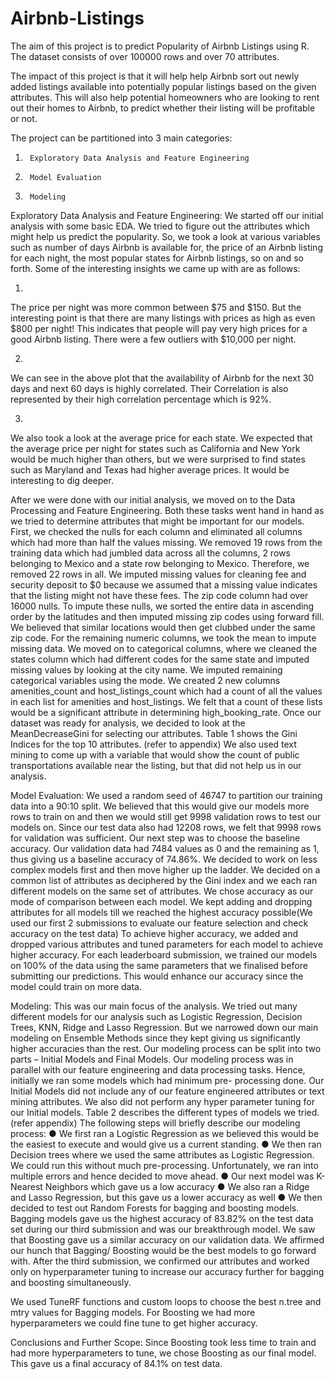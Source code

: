 # Airbnb-Listings
The aim of this project is to predict Popularity of Airbnb Listings using R.
The dataset consists of over 100000 rows and over 70 attributes. 

The impact of this project is that it will help help Airbnb sort out newly added listings available into potentially popular listings based on the given attributes. This will also help potential homeowners who are looking to rent out their homes to Airbnb, to predict whether their listing will be profitable or not.

The project can be partitioned into 3 main categories:
1.  	Exploratory Data Analysis and Feature Engineering
2.  	Model Evaluation
3.  	Modeling

Exploratory Data Analysis and Feature Engineering:
We started off our initial analysis with some basic EDA. We tried to figure out the attributes which might help us predict the popularity. So, we took a look at various variables such as number of days Airbnb is available for, the price of an Airbnb listing for each night, the most popular states for Airbnb listings, so on and so forth.
Some of the interesting insights we came up with are as follows:
 
1.
The price per night was more common between $75 and $150. But the interesting point is that there are many listings with prices as high as even $800 per night! This indicates that people will pay very high prices for a good Airbnb listing. There were a few outliers with  $10,000 per night.
 
2.
We can see in the above plot that the availability of Airbnb for the next 30 days and next 60 days is highly correlated. Their Correlation is also represented by their high correlation percentage which is 92%.
 
3.
We also took a look at the average price for each state. We expected that the average price per night for states such as California and New York would be much higher than others, but we were surprised to find states such as Maryland and Texas had higher average prices. It would be interesting to dig deeper.


After we were done with our initial analysis, we moved on to the Data Processing and Feature Engineering. Both these tasks went hand in hand as we tried to determine attributes that might be important for our models. First, we checked the nulls for each column and eliminated all columns which had more than half the values missing. We removed 19 rows from the training data which had jumbled data across all the columns, 2 rows belonging to Mexico and a state row belonging to Mexico. Therefore, we removed 22 rows in all. We imputed missing values for cleaning fee and security deposit to $0 because we assumed that a missing value indicates that the listing might not have these fees. The zip code column had over 16000 nulls. To impute these nulls, we sorted the entire data in ascending order by the latitudes and then imputed missing zip codes using forward fill. We believed that similar locations would then get clubbed under the same zip code. For the remaining numeric columns, we took the mean to impute missing data. We moved on to categorical columns, where we cleaned the states column which had different codes for the same state and imputed missing values by looking at the city name. We imputed remaining categorical variables using the mode. We created 2 new columns amenities_count and host_listings_count which had a count of all the values in each list for amenities and host_listings. We felt that a count of these lists would be a significant attribute in determining high_booking_rate. Once our dataset was ready for analysis, we decided to look at the MeanDecreaseGini for selecting our attributes. Table 1 shows the Gini Indices for the top 10 attributes. (refer to appendix)
We also used text mining to come up with a variable that would show the  count of public transportations available near the listing, but that did not help us in our analysis.


Model Evaluation:
We used a random seed of 46747 to partition our training data into a 90:10 split. We believed that this would give our models more rows to train on and then we would still get 9998 validation rows to test our models on. Since our test data also had 12208 rows, we felt that 9998 rows for validation was sufficient. Our next step was to choose the baseline accuracy. Our validation data had 7484 values as 0 and the remaining as 1, thus giving us a baseline accuracy of 74.86%. We decided to work on less complex models first and then move higher up the ladder. We decided on a common list of attributes as deciphered by the Gini index and we each ran different models on the same set of attributes. We chose accuracy as our mode of comparison between each model.  We kept adding and dropping attributes for all models till we reached the highest accuracy possible(We used our first 2 submissions to evaluate our feature selection and check accuracy on the test data) To achieve higher accuracy, we added and dropped various attributes and tuned  parameters for each model to achieve higher accuracy. For each leaderboard submission, we trained our models on 100% of the data using the same parameters that we finalised before submitting our predictions. This would enhance our accuracy since the model could train on more data.


Modeling:
This was our main focus of the analysis. We tried out many different models for our analysis such as Logistic Regression, Decision Trees, KNN, Ridge and Lasso Regression. But we narrowed down our main modeling on Ensemble Methods since they kept giving us significantly higher accuracies than the rest.
Our modeling process can be split into two parts – Initial Models and Final Models. Our modeling process was in parallel with our feature engineering and data processing tasks. Hence, initially we ran some models which had minimum pre- processing done. Our Initial Models did not include any of our feature engineered attributes or text mining attributes. We also did not perform any hyper parameter tuning for our Initial models. Table 2 describes the different types of models we tried. (refer appendix)
The following steps will briefly describe our modeling process:
●	We first ran a Logistic Regression as we believed this would be the easiest to execute and would give us a current standing. 
●	We then ran Decision trees where we used the same attributes as Logistic Regression. We could run this without much pre-processing. Unfortunately, we ran into multiple errors and hence decided to move ahead. 
●	Our next model was K-Nearest Neighbors which gave us a low accuracy 
●	We also ran a Ridge and Lasso Regression, but this gave us a lower accuracy as well
●	We then decided to test out Random Forests for bagging and boosting models. Bagging models gave us the highest accuracy of 83.82% on the test data set during our third submission and was our breakthrough model. We saw that Boosting gave us a similar accuracy on our validation data. We affirmed our hunch that Bagging/ Boosting would be the best models to go forward with.
After the third submission, we confirmed our attributes and worked only on hyperparameter tuning to increase our accuracy further for bagging and boosting simultaneously. 
 
We used TuneRF functions and custom loops to choose the best n.tree and mtry values for Bagging models. For Boosting we had more hyperparameters we could fine tune to get higher accuracy. 


Conclusions and Further Scope:
Since Boosting took less time to train and had more hyperparameters to tune, we chose Boosting as our final model.  This gave us a final accuracy of 84.1% on test data.

